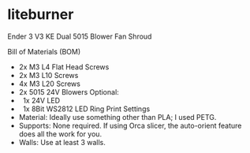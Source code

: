 # liteburner
Ender 3 V3 KE Dual 5015 Blower Fan Shroud

Bill of Materials (BOM)
* 2x M3 L4 Flat Head Screws
* 2x M3 L10 Screws
* 4x M3 L20 Screws
* 2x 5015 24V Blowers
Optional:
*   1x 24V LED
*   1x 8Bit WS2812 LED Ring
Print Settings
* Material: Ideally use something other than PLA; I used PETG.
* Supports: None required. If using Orca slicer, the auto-orient feature does all the work for you.
* Walls: Use at least 3 walls.
  
